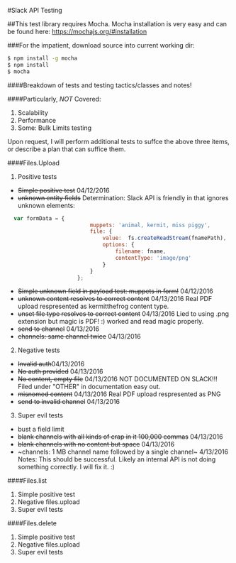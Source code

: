 #Slack API Testing


##This test library requires Mocha.  Mocha installation is very easy and can be found here: https://mochajs.org/#installation

###For the impatient, download source into current working dir:
```bash
$ npm install -g mocha
$ npm install
$ mocha
```

####Breakdown of tests and testing tactics/classes and notes!

####Particularly, *NOT* Covered:
1. Scalability
2. Performance
3. Some: Bulk Limits testing

Upon request, I will perform additional tests to suffce the above three items, or describe a plan that can suffice them.


####Files.Upload
1. Positive tests 
  * ~~Simple positive test~~ 04/12/2016 
  * ~~unknown entity fields~~ Determination:  Slack API is friendly in that ignores unknown elements: 
  ```javascript
  	var formData = {
							muppets: 'animal, kermit, miss piggy',
							file: {
								value:  fs.createReadStream(fnamePath),
								options: {
									filename: fname,
									contentType: 'image/png'
								}
							}	
						};
```
  * ~~Simple unknown field in payload test: muppets in form!~~ 04/12/2016 
  * ~~unknown content resolves to correct content~~ 04/13/2016 Real PDF upload respresented as kermitthefrog content type.
  * ~~unset file type resolves to correct content~~ 04/13/2016 Lied to using .png extension but magic is PDF! :) worked and read magic properly.
  * ~~send to channel~~ 04/13/2016 
  * ~~channels: same channel twice~~ 04/13/2016 
2. Negative tests
  * ~~Invalid auth~~04/13/2016
  * ~~No auth provided~~ 04/13/2016
  * ~~No content, empty file~~ 04/13/2016 NOT DOCUMENTED ON SLACK!!! Filed under "OTHER" in documentation easy out.
  * ~~misnomed content~~ 04/13/2016 Real PDF upload respresented as PNG
  * ~~send to invalid channel~~ 04/13/2016 

3. Super evil tests
  * bust a field limit
  * ~~blank channels with all kinds of crap in it 100,000 commas~~ 04/13/2016
  * ~~blank channels with no content but space~~ 04/13/2016
  * ~channels: 1 MB channel name followed by a single channel~  4/13/2016 Notes: This should be successful.  Likely an internal API is not doing something correctly.  I will fix it. :)
  

####Files.list
1. Simple positive test
2. Negative files.upload
3. Super evil tests

####Files.delete
1. Simple positive test
2. Negative files.upload
3. Super evil tests